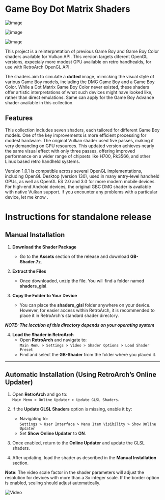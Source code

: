 # Game Boy Dot Matrix Shaders

![image](https://github.com/user-attachments/assets/e99769e9-1646-4a5c-9a6b-913f295a3823)

![image](https://github.com/user-attachments/assets/24bd549b-6bff-4076-abef-0e0b00a759e2)

![image](https://github.com/user-attachments/assets/66fe350a-8217-457e-ac5f-3c61fb224805)


This project is a reinterpretation of previous Game Boy and Game Boy Color shaders available for Vulkan API. This version targets diferent OpenGL versions, expecialy more modest GPU available on retro handhealds, for use with RetroArch OpenGL API.

The shaders aim to simulate a **dotted** image, mimicking the visual style of various Game Boy models, including the DMG Game Boy and a Game Boy Color. While a Dot Matrix Game Boy Color never existed, these shaders offer artistic interpretations of what such devices might have looked like, rather than direct emulations. Same can apply for the Game Boy Advance shader available in this collection. 

## Features

This collection includes seven shaders, each tailored for different Game Boy models. One of the key improvements is more efficient processing for modest hardware. The original Vulkan shader used five passes, making it very demanding on GPU resources. This updated version achieves nearly the same visual effect with only three passes, offering improved performance on a wider range of chipsets like H700, Rk3566, and other Linux based retro handheld systems.

Version 1.0.1 is compatible across several OpenGL implementations, including OpenGL Desktop (version 130), used in many entry-level handheld GPUs, as well as OpenGL ES 2.0 and 3.0 for more modern mobile devices. For high-end Android devices, the original GBC DMG shader is available with native Vulkan support. If you encounter any problems with a particular device, let me know .

# **Instructions for standalone release**  

## **Manual Installation**  

1. **Download the Shader Package**  
   - Go to the **Assets** section of the release and download **GB-Shader.7z**.  

2. **Extract the Files**  
   - Once downloaded, unzip the file. You will find a folder named **shaders_glsl**.  

3. **Copy the Folder to Your Device**  
   - You can place the **shaders_glsl** folder anywhere on your device. However, for easier access within RetroArch, it is recommended to place it in RetroArch's standard shader directory.  
 
**_NOTE: The location of this directory depends on your operating system_**

4. **Load the Shader in RetroArch**  
   - Open **RetroArch** and navigate to:  
     `Main Menu > Settings > Video > Shader Options > Load Shader Preset`  
   - Find and select the **GB-Shader** from the folder where you placed it.  

---

## **Automatic Installation (Using RetroArch’s Online Updater)**  

1. Open **RetroArch** and go to:  
   `Main Menu > Online Updater > Update GLSL Shaders`.  

2. If the **Update GLSL Shaders** option is missing, enable it by:  
   - Navigating to:  
     `Settings > User Interface > Menu Item Visibility > Show Online Updater`  
   - Set **Show Online Updater** to **ON**.  

3. Once enabled, return to the **Online Updater** and update the GLSL shaders.  

4. After updating, load the shader as described in the **Manual Installation** section.  


**Note:** The video scale factor in the shader parameters will adjust the resolution for devices with more than a 3x integer scale. If the border option is enabled, scaling should adjust automatically.

![Video](https://github.com/user-attachments/assets/5857787b-723d-4b4b-9a6c-1db9af0bbf23)
